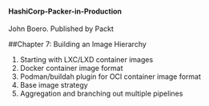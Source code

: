 #### HashiCorp-Packer-in-Production
John Boero. Published by Packt

##Chapter 7: Building an Image Hierarchy
1. Starting with LXC/LXD container images
2. Docker container image format
3. Podman/buildah plugin for OCI container image format
4. Base image strategy
5. Aggregation and branching out multiple pipelines